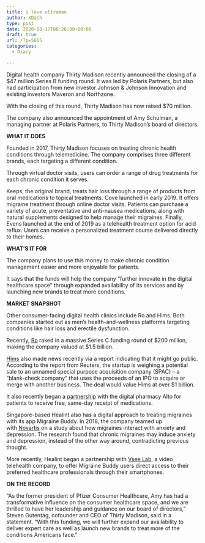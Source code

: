 ```yaml
---
title: i love ultraman
author: XDash
type: post
date: 2020-08-17T08:26:00+00:00
draft: true
url: /?p=5665
categories:
  - Diary

---
```

Digital health company Thirty Madison recently announced the closing of a $47 million Series B funding round. It was led by Polaris Partners, but also had participation from new investor Johnson & Johnson Innovation and existing investors Maveron and Northzone.

With the closing of this round, Thirty Madison has now raised $70 million.

The company also announced the appointment of Amy Schulman, a managing partner at Polaris Partners, to Thirty Madison’s board of directors.

**WHAT IT DOES**

Founded in 2017, Thirty Madison focuses on treating chronic health conditions through telemedicine. The company comprises three different brands, each targeting a different condition.

Through virtual doctor visits, users can order a range of drug treatments for each chronic condition it serves.

Keeps, the original brand, treats hair loss through a range of products from oral medications to topical treatments. Cove&nbsp;launched in early 2019. It&nbsp;offers migraine treatment through online doctor visits. Patients can purchase a variety of acute, preventative and anti-nausea medications, along with natural supplements designed to help manage their migraines. Finally, Evens launched at the end of 2019 as a telehealth treatment option for acid reflux. Users can receive a personalized treatment course delivered directly to their homes.

**WHAT’S IT FOR**

The company plans to use this money to make chronic condition management easier and more enjoyable for patients.

It says that the funds will help the company “further innovate in the digital healthcare space” through expanded availability of its services and by launching new brands to treat more conditions.

**MARKET SNAPSHOT**

Other consumer-facing digital health clinics include Ro and Hims. Both companies started out as men’s health-and-wellness platforms targeting conditions like hair loss and erectile dysfunction.

Recently,&nbsp;<a href="https://www.mobihealthnews.com/news/ro-receives-200-million-funding-and-now-valued-15-billion" target="_blank" rel="noreferrer noopener">Ro</a>&nbsp;raked in a massive Series C funding round of $200 million, making the company valued at $1.5 billion.

<a href="https://www.mobihealthnews.com/news/hims-eyes-deal-go-public-expands-its-remote-mental-health-services" target="_blank" rel="noreferrer noopener">Hims</a>&nbsp;also made news recently via a report indicating that it might go public. According to the report from Reuters, the startup is weighing a potential sale to an unnamed special purpose acquisition company (SPAC) – a &#8220;blank-check company&#8221; that uses the proceeds of an IPO to acquire or merge with another business. The deal would value Hims at over $1 billion.

It also recently began a&nbsp;<a href="https://www.mobihealthnews.com/news/hims-hers-taps-digital-pharmacy-alto-same-day-medication-deliveries" target="_blank" rel="noreferrer noopener">partnership</a>&nbsp;with the digital pharmacy Alto for patients to receive free, same-day receipt of medications.

Singapore-based Healint also has a digital approach to treating migraines with its app Migraine Buddy. In 2018, the company teamed up with&nbsp;<a href="https://www.mobihealthnews.com/content/novartis-healint-study-uses-self-tracking-app-examine-migraine-mental-health-connection" target="_blank" rel="noreferrer noopener">Novartis</a>&nbsp;on a study about how migraines interact with anxiety and depression. The research found that chronic migraines may induce anxiety and depression, instead of the other way around, contradicting previous thought.

More recently, Healint began a partnership with&nbsp;<a href="https://www.mobihealthnews.com/news/asia-pacific/migraine-buddy-partners-vsee-provide-users-telehealth-access" target="_blank" rel="noreferrer noopener">Vsee Lab</a>, a video telehealth company, to offer Migraine Buddy users direct access to their preferred healthcare professionals through their smartphones.

**ON THE RECORD**

“As the former president of Pfizer Consumer Healthcare, Amy has had a transformative influence on the consumer healthcare space, and we are thrilled to have her leadership and guidance on our board of directors,” Steven Gutentag, cofounder and CEO of Thirty Madison, said in a statement. “With this funding, we will further expand our availability to deliver expert care as well as launch new brands to treat more of the conditions Americans face.”